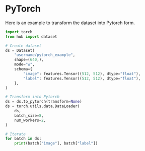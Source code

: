 # PyTorch

Here is an example to transform the dataset into Pytorch form.

```python
import torch
from hub import dataset

# Create dataset
ds = Dataset(
    "username/pytorch_example",
    shape=(640,),
    mode="w",
    schema={
        "image": features.Tensor((512, 512), dtype="float"),
        "label": features.Tensor((512, 512), dtype="float"),
    },
)

# Transform into Pytorch
ds = ds.to_pytorch(transform=None)
ds = torch.utils.data.DataLoader(
    ds,
    batch_size=8,
    num_workers=2,
)

# Iterate
for batch in ds:
    print(batch["image"], batch["label"])
```